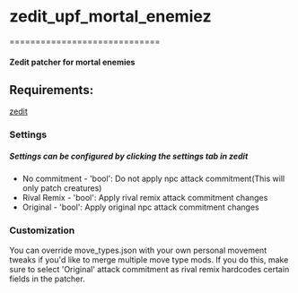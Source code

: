 <!--- -*- mode: markdown -*- -->
# zedit_upf_mortal_enemiez
=============================
#### Zedit patcher for mortal enemies
Requirements:
------------
[zedit](https://github.com/z-edit/zedit/releases)

### Settings
##### Settings can be configured by clicking the settings tab in zedit

- No commitment - 'bool': Do not apply npc attack commitment(This will only patch creatures)
- Rival Remix   - 'bool': Apply rival remix attack commitment changes
- Original      - 'bool': Apply original npc attack commitment changes


### Customization
You can override move_types.json with your own personal movement tweaks if you'd like to merge multiple move type mods. If you do this, make sure to select 'Original' attack commitment
as rival remix hardcodes certain fields in the patcher.
